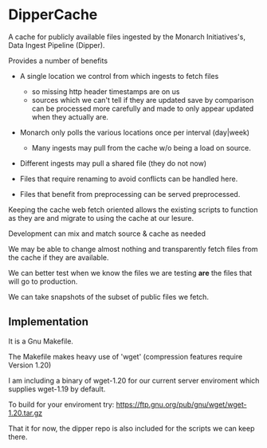 # DipperCache

A cache for publicly available files ingested by the
Monarch Initiatives's, Data Ingest Pipeline (Dipper).

Provides a number of benefits
  - A single location we control from which ingests to fetch files
  	- so missing http header timestamps are on us
  	- sources which we can't tell if they are updated save by comparison can be processed
     more carefully and made to only appear updated when they actually are.

  - Monarch only polls the various locations once per interval (day|week)
    - Many ingests may pull from the cache w/o being a load on source.

  - Different ingests may pull a shared  file (they do not now)

  - Files that require renaming to avoid conflicts can be handled here.

  - Files that benefit from preprocessing can be served preprocessed.

Keeping the cache web fetch oriented allows the existing scripts to
function as they are and migrate to using the cache at our lesure.

Development can mix and match source & cache as needed

We may be able to change almost nothing and transparently fetch files from the cache
if they are available.

We can better test when we know the files we are testing __are__ the files that will go
to production.

We can take snapshots of the subset of public files we fetch.

## Implementation

It is a Gnu Makefile.

The Makefile makes heavy use of 'wget' (compression features require Version 1.20)

I am including a binary of wget-1.20 for our current server enviroment
which supplies wget-1.19 by default.

To build for your enviroment try:
https://ftp.gnu.org/pub/gnu/wget/wget-1.20.tar.gz

That it for now, the dipper repo is also included for the scripts we can keep there.


